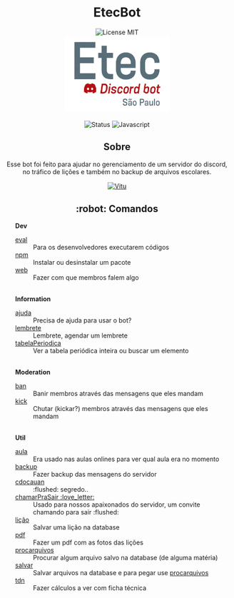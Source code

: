 <h1 align="center">EtecBot</h1>
   <!-- Header -->
   <div align="center">
        <img alt="License MIT" src="https://img.shields.io/badge/License-MIT-%2398C611?style=for-the-badge" />
        <br>
        <!-- Etec bot -->
        <img src=".github/images/EtecDiscordBot.png" alt="Discord bot Etec" width="235px" height="170px">
        <br>
        <br>
        <img alt="Status" src="https://img.shields.io/website?down_color=red&down_message=offline&label=status&style=for-the-badge&up_message=online&url=https%3A%2F%2FEtec-Bot.lckun.repl.co">
        <img alt="Javascript" src="https://img.shields.io/badge/Main%20lenguage-Javascript-%2f3ff17?style=for-the-badge&color=e7f041" /><br>
   <!-- End Header -->
        <h2>Sobre</h2>
        <p>Esse bot foi feito para ajudar no gerenciamento de um servidor do discord, no tráfico de lições e também no backup de arquivos escolares.</p>
        <p >
            <a href="https://github.com/vitu1928">
            <img align="center" alt="Vitu" src="https://img.shields.io/badge/Developed%20by%3A-Vitu-%236D38F6?style=for-the-badge" />
            </a>
        </p>
        <h2>:robot: Comandos</h2>
   </div>
   <ul>
      <!-- Dev -->
      <dl><strong>Dev</strong></dl>
      <li type="none">
         <!-- eval -->
         <a href="https://github.com/vitu1928/EtecBot/blob/main/Interactions/Dev/eval.js">
         eval
         </a>   
      </li>
      <dd>Para os desenvolvedores executarem códigos</dd>
      <!-- npm -->
      <li type="none">
         <a href="https://github.com/vitu1928/EtecBot/blob/main/Interactions/Dev/npm.js">
         npm
         </a>
      </li>
      <dd>Instalar ou desinstalar um pacote</dd>
      <!-- web -->
      <li type="none">
         <a href="https://github.com/vitu1928/EtecBot/blob/main/Interactions/Fun/web.js">
         web
         </a>
      </li>
      <dd>Fazer com que membros falem algo</dd>
      <br>
      <!-- Information -->
      <dl><strong>Information</strong></dl>
      <li type="none">
         <!-- ajuda -->
         <a href="https://github.com/vitu1928/EtecBot/blob/main/Interactions/Information/ajuda.js">
         ajuda
         </a>
      </li>
      <dd>Precisa de ajuda para usar o bot?</dd>
      <li type="none">
         <!-- lembrete -->
         <a href="https://github.com/vitu1928/EtecBot/blob/main/Interactions/Information/lembrete.js">
         lembrete
         </a>
      </li>
      <dd>Lembrete, agendar um lembrete</dd>
      <li type="none">
         <!-- tabelaPeriodica -->
         <a href="https://github.com/vitu1928/EtecBot/blob/main/Interactions/Information/tabelaPeriodica.js">
         tabelaPeriodica
         </a> 
      </li>
      <dd>Ver a tabela periódica inteira ou buscar um elemento</dd>
      <br>
      <!-- Moderation -->
      <dl><strong>Moderation</strong></dl>
      <li type="none">
         <!-- ban -->
         <a href="https://github.com/vitu1928/EtecBot/blob/main/Interactions/Moderation/ban.js">
         ban
         </a>
      </li>
      <dd>Banir membros através das mensagens que eles mandam</dd>
      <li type="none">
         <!-- kick -->
         <a href="https://github.com/vitu1928/EtecBot/blob/main/Interactions/Moderation/kick.js">
         kick
         </a> 
      </li>
      <dd>Chutar (kickar?) membros através das mensagens que eles mandam</dd>
      <br>
      <!-- Util -->
      <dl><strong>Util</strong></dl>
      <li type="none">
         <!-- aula -->
         <a href="https://github.com/vitu1928/EtecBot/blob/main/Interactions/Util/aula.js">
         aula
         </a>
      </li>
      <dd>Era usado nas aulas onlines para ver qual aula era no momento</dd>
      <li type="none">
         <!-- backup -->
         <a href="https://github.com/vitu1928/EtecBot/blob/main/Interactions/Util/backup.js">
         backup
         </a> 
      </li>
      <dd>Fazer backup das mensagens do servidor</dd>
      <li type="none">
         <!-- cdocauan -->
         <a href="https://github.com/vitu1928/EtecBot/blob/main/Interactions/Util/cdocauan.js">
         cdocauan
         </a> 
      </li>
      <dd>:flushed: segredo..</dd>
      <li type="none">
         <!-- chamarPraSair -->
         <a href="https://github.com/vitu1928/EtecBot/blob/main/Interactions/Util/chamarPraSair.js">
         chamarPraSair :love_letter: 
         </a> 
      </li>
      <dd>Usado para nossos apaixonados do servidor, um convite chamando para sair :flushed:</dd>
      <li type="none">
         <!-- lição -->
         <a href="https://github.com/vitu1928/EtecBot/blob/main/Interactions/Util/lição.js">
         lição
         </a> 
      </li>
      <dd>Salvar uma lição na database</dd>
      <li type="none">
         <!-- pdf -->
         <a href="https://github.com/vitu1928/EtecBot/blob/main/Interactions/Util/pdf.js">
         pdf
         </a> 
      </li>
      <dd>Fazer um pdf com as fotos das lições</dd>
      <li type="none">
         <!-- procarquivos -->
         <a href="https://github.com/vitu1928/EtecBot/blob/main/Interactions/Util/procarquivos.js">
         procarquivos
         </a> 
      </li>
      <dd>Procurar algum arquivo salvo na database (de alguma matéria)</dd>
      <li type="none">
         <!-- salvar -->
         <a href="https://github.com/vitu1928/EtecBot/blob/main/Interactions/Util/salvar.js">
         salvar
         </a> 
      </li>
      <dd>Salvar arquivos na database e para pegar use <a href="https://github.com/vitu1928/EtecBot/blob/main/Interactions/Util/procarquivos.js">procarquivos</a></dd>
      <li type="none">
         <!-- tdn -->
         <a href="https://github.com/vitu1928/EtecBot/blob/main/Interactions/Util/tdn.js">
         tdn
         </a> 
      </li>
      <dd>Fazer cálculos a ver com ficha técnica</dd>
      <br>
   </ul>
</div>
<div align="center">
